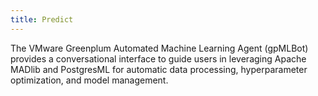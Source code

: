 ```yaml
---
title: Predict
---
```


The VMware Greenplum Automated Machine Learning Agent (gpMLBot) provides a conversational interface to guide users in leveraging Apache MADlib and PostgresML for automatic data processing, hyperparameter optimization, and model management.

